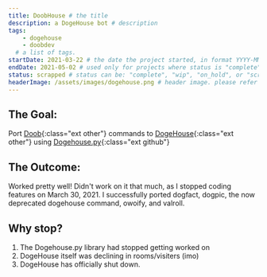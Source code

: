 ```yaml
---
title: DoobHouse # the title
description: a DogeHouse bot # description
tags:	
    - dogehouse
    - doobdev
  # a list of tags.
startDate: 2021-03-22 # the date the project started, in format YYYY-MM-DD
endDate: 2021-05-02 # used only for projects where status is "complete" or "scrapped"
status: scrapped # status can be: "complete", "wip", "on_hold", or "scrapped"
headerImage: /assets/images/dogehouse.png # header image. please refer to image relative to site root.
---
```


## The Goal:
Port [Doob](https://doobbot.com){:class="ext other"} commands to [DogeHouse](https://dogehouse.tv){:class="ext other"} using [Dogehouse.py](https://github.com/dogegarden/dogehouse.py){:class="ext github"}

## The Outcome:
Worked pretty well! Didn't work on it that much, as I stopped coding features on March 30, 2021. I successfully ported dogfact, dogpic, the now deprecated dogehouse command, owoify, and valroll.

## Why stop?
1. The Dogehouse.py library had stopped getting worked on
2. DogeHouse itself was declining in rooms/visiters (imo)
3. DogeHouse has officially shut down.
